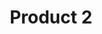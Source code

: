 ---
title: "Product 2"
price: "$29.99"
description: "This is another sample product description."
image: "/images/product2.jpg"
--- 